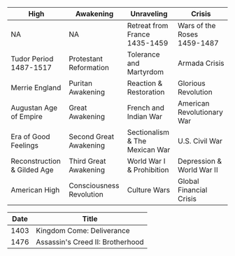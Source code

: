 |High|Awakening|Unraveling|Crisis|
|---|---|---|---|
NA | NA | Retreat from France<br/>1435-1459 | Wars of the Roses<br/>1459-1487
Tudor Period<br/>1487-1517 | Protestant Reformation | Tolerance and Martyrdom | Armada Crisis
Merrie England | Puritan Awakening | Reaction & Restoration | Glorious Revolution 
Augustan Age of Empire | Great Awakening | French and Indian War | American Revolutionary War 
Era of Good Feelings | Second Great Awakening | Sectionalism & The Mexican War | U.S. Civil War 
Reconstruction & Gilded Age | Third Great Awakening | World War I & Prohibition | Depression & World War II 
American High | Consciousness Revolution | Culture Wars | Global Financial Crisis 

|Date|Title|
|---|---|
1403 | Kingdom Come: Deliverance
1476 | Assassin's Creed II: Brotherhood 
